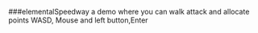 ###elementalSpeedway
a demo where you can walk attack and allocate points
WASD, Mouse and left button,Enter 

